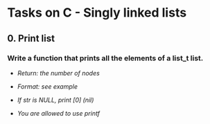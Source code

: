 # Tasks on C - Singly linked lists

## 0. Print list

### Write a function that prints all the elements of a list_t list.

* *Return: the number of nodes*

* *Format: see example*

* *If str is NULL, print [0] (nil)*

* *You are allowed to use printf*


